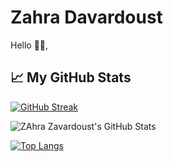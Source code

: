 # Zahra Davardoust

Hello 👋🏻,
<!-- 
🔭 I’m learing android programming -->

<!-- <div id="header" align="center">
  <img src="https://media.giphy.com/media/M9gbBd9nbDrOTu1Mqx/giphy.gif" width="100"/>
</div> -->


<!-- <div id="badges">
  <img src="https://img.shields.io/badge/LinkedIn-blue?style=for-the-badge&logo=linkedin&logoColor=white" alt="LinkedIn Badge"/>
  <img src="https://img.shields.io/badge/YouTube-red?style=for-the-badge&logo=youtube&logoColor=white" alt="Youtube Badge"/>
  <img src="https://img.shields.io/badge/Twitter-blue?style=for-the-badge&logo=twitter&logoColor=white" alt="Twitter Badge"/>
</div> -->


<!-- <div id="badges">
  <a href="your-linkedin-URL">
    <img src="https://img.shields.io/badge/LinkedIn-blue?style=for-the-badge&logo=linkedin&logoColor=white" alt="LinkedIn Badge"/>
  </a>
  <a href="your-youtube-URL">
    <img src="https://img.shields.io/badge/YouTube-red?style=for-the-badge&logo=youtube&logoColor=white" alt="Youtube Badge"/>
  </a>
  <a href="your-twitter-URL">
    <img src="https://img.shields.io/badge/Twitter-blue?style=for-the-badge&logo=twitter&logoColor=white" alt="Twitter Badge"/>
  </a> -->
  
<!--   
</div> -->


## &#x1f4c8; My GitHub Stats


[![GitHub Streak](http://github-readme-streak-stats.herokuapp.com?user=zahhard&theme=dark&background=000000)](https://git.io/streak-stats)      



 <img align="center" src="https://github-readme-stats.vercel.app/api?username=zahhard&show_icons=true&line_height=27&count_private=true&title_color=FF8C00&text_color=c9cacc&icon_color=FF8C00&bg_color=000000" alt="ZAhra Zavardoust's GitHub Stats" />



[![Top Langs](https://github-readme-stats.vercel.app/api/top-langs/?username=zahhard&theme=dark&background=000000)](https://github.com/anuraghazra/github-readme-stats)

<!--
**zahhard/zahhard** is a ✨ _special_ ✨ repository because its `README.md` (this file) appears on your GitHub profile.

Here are some ideas to get you started:

- 🔭 I’m learing Android programming whit kotlin but It's also easy to write it in java.
- 🌱 I’m currently learning ...
- 👯 I’m looking to collaborate on ...
- 🤔 I’m looking for help with ...
- 💬 Ask me about ...
- 📫 How to reach me: ...
- 😄 Pronouns: ...
- ⚡ Fun fact: ...
-->
